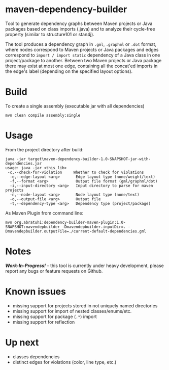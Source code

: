 # maven-dependency-builder
Tool to generate dependency graphs between Maven projects or Java packages based on class imports (.java) and to analyze their cycle-free property (similar to structure101 or stan4j).

The tool produces a dependency graph in `.gml`, `.graphml` or `.dot` format, where nodes correspond to Maven projects or Java packages and edges correspond to `import / import static` dependency of a Java class in one project/package to another.
Between two Maven projects or Java package there may exist at most one edge, containing all the concat'ed imports in the edge's label (depending on the specified layout options).

# Build
To create a single assembly (executable jar with all dependencies)
```
mvn clean compile assembly:single
```

# Usage
From the project directory after build:
```
java -jar target\maven-dependency-builder-1.0-SNAPSHOT-jar-with-dependencies.jar
usage: java -jar <this_lib>
 -c,--check-for-violation     Whether to check for violations
  -e,--edge-layout <arg>       Edge layout type (none/weight/text)
  -f,--format <arg>            Output file format (gml/graphml/dot)
  -i,--input-directory <arg>   Input directory to parse for maven projects
  -n,--node-layout <arg>       Node layout type (none/text)
  -o,--output-file <arg>       Output file
  -t,--dependency-type <arg>   Dependency type (project/package)
```

As Maven Plugin from command line:
```
mvn org.abratuhi:dependency-builder-maven-plugin:1.0-SNAPSHOT:mavendepbuilder -Dmavendepbuilder.inputDir=. -Dmavendepbuilder.outputFile=./current-default-dependencies.gml
```
# Notes
**_Work-In-Progress!_** - this tool is currently under heavy development, please report any bugs or feature requests on Github.

# Known issues
* missing support for projects stored in not uniquely named directories
* missing support for import of nested classes/enums/etc.
* missing support for package (`.*`) import
* missing support for reflection

# Up next
* classes dependencies
* distinct edges for violations (color, line type, etc.)
